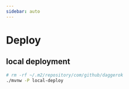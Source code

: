 ```yaml
---
sidebar: auto
---
```


# Deploy

## local deployment

```bash
# rm -rf ~/.m2/repository/com/github/daggerok
./mvnw -P local-deploy
```
